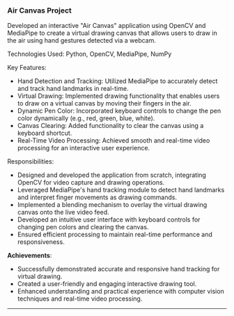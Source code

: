 

### Air Canvas Project
 Developed an interactive "Air Canvas" application using OpenCV and MediaPipe to create a virtual drawing canvas that allows users to draw in the air using hand gestures detected via a webcam.

Technologies Used: Python, OpenCV, MediaPipe, NumPy

Key Features:
- Hand Detection and Tracking: Utilized MediaPipe to accurately detect and track hand landmarks in real-time.
- Virtual Drawing: Implemented drawing functionality that enables users to draw on a virtual canvas by moving their fingers in the air.
- Dynamic Pen Color: Incorporated keyboard controls to change the pen color dynamically (e.g., red, green, blue, white).
- Canvas Clearing: Added functionality to clear the canvas using a keyboard shortcut.
- Real-Time Video Processing: Achieved smooth and real-time video processing for an interactive user experience.

Responsibilities:
- Designed and developed the application from scratch, integrating OpenCV for video capture and drawing operations.
- Leveraged MediaPipe's hand tracking module to detect hand landmarks and interpret finger movements as drawing commands.
- Implemented a blending mechanism to overlay the virtual drawing canvas onto the live video feed.
- Developed an intuitive user interface with keyboard controls for changing pen colors and clearing the canvas.
- Ensured efficient processing to maintain real-time performance and responsiveness.

**Achievements**:
- Successfully demonstrated accurate and responsive hand tracking for virtual drawing.
- Created a user-friendly and engaging interactive drawing tool.
- Enhanced understanding and practical experience with computer vision techniques and real-time video processing.

---

